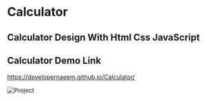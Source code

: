 # Calculator

## Calculator Design With Html Css JavaScript

## Calculator Demo Link
https://developernaeem.github.io/Calculator/

![Project](https://user-images.githubusercontent.com/47482179/93377683-2c890880-f87d-11ea-8ba9-f81d63f59c35.png)

